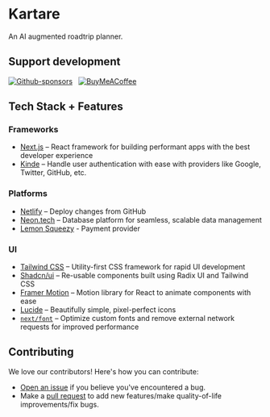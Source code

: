 # Kartare

An AI augmented roadtrip planner.

## Support development

[![Github-sponsors](https://img.shields.io/badge/sponsor-30363D?style=for-the-badge&logo=GitHub-Sponsors&logoColor=#EA4AAA)](https://github.com/sponsors/dickwolff) &nbsp;
[![BuyMeACoffee](https://img.shields.io/badge/Buy%20Me%20a%20Coffee-ffdd00?style=for-the-badge&logo=buy-me-a-coffee&logoColor=black)](https://www.buymeacoffee.com/dickw0lff) 

## Tech Stack + Features

### Frameworks

- [Next.js](https://nextjs.org/) – React framework for building performant apps with the best developer experience
- [Kinde](https://kinde.com/) – Handle user authentication with ease with providers like Google, Twitter, GitHub, etc.

### Platforms

- [Netlify](https://netlify.com/) – Deploy changes from GitHub
- [Neon.tech](https://neon.tech/) – Database platform for seamless, scalable data management
- [Lemon Squeezy](https://lemonsqueezy.com) - Payment provider

### UI

- [Tailwind CSS](https://tailwindcss.com/) – Utility-first CSS framework for rapid UI development
- [Shadcn/ui](https://ui.shadcn.com/) – Re-usable components built using Radix UI and Tailwind CSS
- [Framer Motion](https://framer.com/motion) – Motion library for React to animate components with ease
- [Lucide](https://lucide.dev/) – Beautifully simple, pixel-perfect icons
- [`next/font`](https://nextjs.org/docs/basic-features/font-optimization) – Optimize custom fonts and remove external network requests for improved performance

## Contributing

We love our contributors! Here's how you can contribute:

- [Open an issue](https://github.com/kartare/kartare/issues) if you believe you've encountered a bug.
- Make a [pull request](https://github.com/kartare/kartare/pull) to add new features/make quality-of-life improvements/fix bugs.
